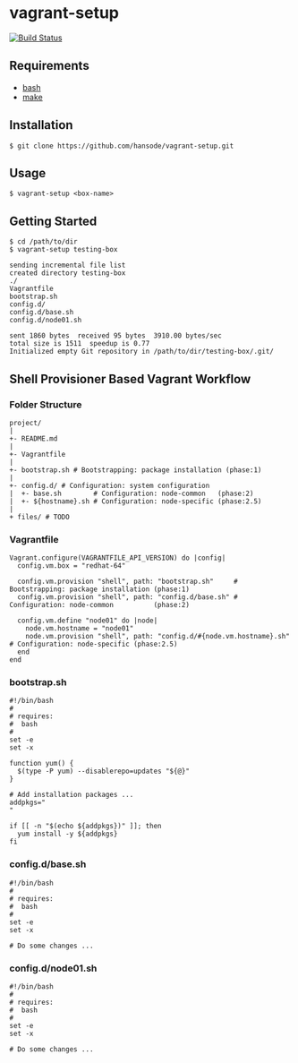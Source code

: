 vagrant-setup
=============

[![Build Status](https://travis-ci.org/hansode/vagrant-setup.png)](https://travis-ci.org/hansode/vagrant-setup)

Requirements
------------

+ [bash](http://www.gnu.org/software/bash/)
+ [make](http://www.gnu.org/software/make/)

Installation
------------

```
$ git clone https://github.com/hansode/vagrant-setup.git
```

Usage
-----

```
$ vagrant-setup <box-name>
```

Getting Started
---------------

```
$ cd /path/to/dir
$ vagrant-setup testing-box

sending incremental file list
created directory testing-box
./
Vagrantfile
bootstrap.sh
config.d/
config.d/base.sh
config.d/node01.sh

sent 1860 bytes  received 95 bytes  3910.00 bytes/sec
total size is 1511  speedup is 0.77
Initialized empty Git repository in /path/to/dir/testing-box/.git/
```

Shell Provisioner Based Vagrant Workflow
----------------------------------------

### Folder Structure

```
project/
|
+- README.md
|
+- Vagrantfile
|
+- bootstrap.sh # Bootstrapping: package installation (phase:1)
|
+- config.d/ # Configuration: system configuration
|  +- base.sh        # Configuration: node-common   (phase:2)
|  +- ${hostname}.sh # Configuration: node-specific (phase:2.5)
|
+ files/ # TODO
```

### Vagrantfile

```
Vagrant.configure(VAGRANTFILE_API_VERSION) do |config|
  config.vm.box = "redhat-64"

  config.vm.provision "shell", path: "bootstrap.sh"     # Bootstrapping: package installation (phase:1)
  config.vm.provision "shell", path: "config.d/base.sh" # Configuration: node-common          (phase:2)

  config.vm.define "node01" do |node|
    node.vm.hostname = "node01"
    node.vm.provision "shell", path: "config.d/#{node.vm.hostname}.sh" # Configuration: node-specific (phase:2.5)
  end
end
```

### bootstrap.sh

```
#!/bin/bash
#
# requires:
#  bash
#
set -e
set -x

function yum() {
  $(type -P yum) --disablerepo=updates "${@}"
}

# Add installation packages ...
addpkgs="
"

if [[ -n "$(echo ${addpkgs})" ]]; then
  yum install -y ${addpkgs}
fi
```

### config.d/base.sh

```
#!/bin/bash
#
# requires:
#  bash
#
set -e
set -x

# Do some changes ...
```

### config.d/node01.sh

```
#!/bin/bash
#
# requires:
#  bash
#
set -e
set -x

# Do some changes ...
```
